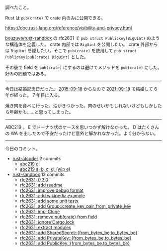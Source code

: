 調べたこと。

Rust は `pub(crate)` で crate 内のみに公開できる。

<https://doc.rust-lang.org/reference/visibility-and-privacy.html>

[bouzuya/rust-sandbox] の rfc2631 で `pub struct PublicKey(BigUint)` のような構造体を定義した。 crate 内部では `BigUint` を公開したい。 crate 外部からは `BigUint` を隠したい。そこで `pub(crate)` を使用して `pub struct PublicKey(pub(crate) BigUint)` とした。

その後で field を `pub(crate)` にするのは避けてメソッドを `pub(crate)` にした。好みの問題ではある。

---

今日は結婚記念日だった。 [2015-09-18] からなので [2021-09-18] で結婚して 6 年が経った。 7 年目に入る。

焼き肉を食べに行った。油がきつかった。肉のせいかもしれないけどもしかしたら年齢かも……と思ってしまった。

---

ABC219 。 E でドーナツ状のケースを思いつかず解けなかった。 D はたくさんの WA を出したので不安だったけど意外と解かれなかった。よく分からない。

---

今日のコミット。

- [rust-atcoder](https://github.com/bouzuya/rust-atcoder) 2 commits
  - [abc219 e](https://github.com/bouzuya/rust-atcoder/commit/ebadb42e63fd69c31bf453fc3d4e0a360a19f54a)
  - [abc219 a, b, c, d, (wip e)](https://github.com/bouzuya/rust-atcoder/commit/8edb3d146d97ef4b15d913b8ff3469dd439469d8)
- [rust-sandbox](https://github.com/bouzuya/rust-sandbox) 13 commits
  - [rfc2631: 0.3.0](https://github.com/bouzuya/rust-sandbox/commit/dbd960804755cf2a8fe6d21a5b744b3987b341cb)
  - [rfc2631: add readme](https://github.com/bouzuya/rust-sandbox/commit/bf1b951b2901ca08389a938d3a38cb5ee622ff34)
  - [rfc2631: improve debug format](https://github.com/bouzuya/rust-sandbox/commit/33ab8624573050a738e1bd4088fe89397cea597c)
  - [rfc2631: add wikipedia example](https://github.com/bouzuya/rust-sandbox/commit/e4f8d987853d9f1975ab5d41e1ca51a2c2dae1ce)
  - [rfc2631: add some unit tests](https://github.com/bouzuya/rust-sandbox/commit/1f58c920cfca0589199367126bdfca485ad939ae)
  - [rfc2631: add Group::create_key_pair_from_private_key](https://github.com/bouzuya/rust-sandbox/commit/42c2f4809da043d9bda0766bcbb5c2d6ae22c276)
  - [rfc2631: impl Clone](https://github.com/bouzuya/rust-sandbox/commit/85a989c4d3beb8a39e167907c6c6c6fe2d689898)
  - [rfc2631: remove pub(crate) from field](https://github.com/bouzuya/rust-sandbox/commit/fc07d59aa6d02ebcd5617bd51241d2f77a1bb2be)
  - [rfc2631: ignore Cargo.lock](https://github.com/bouzuya/rust-sandbox/commit/ca39abef8f8cf6c30adc59b3b448888bb75c424e)
  - [rfc2631: extract modules](https://github.com/bouzuya/rust-sandbox/commit/bd57f14226442cc4775bdfb339e9ee278391fa19)
  - [rfc2631: add SharedSecret::{from_bytes_be,to_bytes_be}](https://github.com/bouzuya/rust-sandbox/commit/7e0ba8cb3794e925898443df6e144ad6e56243db)
  - [rfc2631: add PrivateKey::{from_bytes_be,to_bytes_be}](https://github.com/bouzuya/rust-sandbox/commit/80dccf11cf5f7ab17f9c77ba59d93ae911d12dd4)
  - [rfc2631: add PublicKey::{from_bytes_be,to_bytes_be}](https://github.com/bouzuya/rust-sandbox/commit/08457197a2df8650cde38e23de25ef49823f0809)

[2015-09-18]: https://blog.bouzuya.net/2015/09/18/
[2021-09-18]: https://blog.bouzuya.net/2021/09/18/
[bouzuya/rust-sandbox]: https://github.com/bouzuya/rust-sandbox
